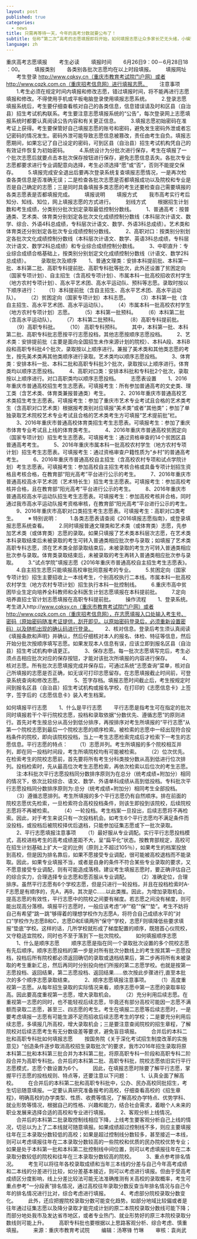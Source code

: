```yaml
---
layout: post
published: true
categories:
  - news
title: 只需再等待一天，今年的高考分数就要公布了！
subtitle: 俗称“第二次”高考的志愿填报即将开始，如何填报志愿让众多家长茫无头绪，小编整理了最权威的填报志愿方法和注意事项，供您参考。
language: zh
---
```


重庆高考志愿填报
　　考生必读
　　填报时间
　　6月26日9︰00－6月28日18︰00。
　　填报类别
　　各类别各批次志愿均在以上时段填报。
　　填报网址
　　考生登录 http://www.cqksy.cn（重庆市教育考试院门户网）或者 http://www.cqzk.com.cn（重庆招考信息网）进行填报志愿。
　　注意事项
　　1.考生必须在规定时间内填报和修改志愿，错过填报时间，将不能再进行志愿填报和修改。不得使用手机或平板电脑登录使用填报志愿系统。
　　2.登录志愿填报系统后，考生要仔细查看核对自己的各类信息，信息错误请及时和区县（自治县）招生考试机构联系。考生要注意志愿填报系统的“公告”，每次登录网上志愿填报系统时都要认真阅读公告内容和有关更正信息。
　　3.填报志愿初始密码在准考证上获得。考生要保管好自己填报志愿的账号和密码，避免发生密码外泄或者忘记密码的情况发生。密码外泄可能导致志愿信息被篡改，责任由考生自负。填报志愿期间，如果忘记了自己设定的密码，可到区县（自治县）招生考试机构凭自己的有效证件恢复为初始密码。
　　4.系统设计为分批次进行保存，考生在填报了一个批次志愿后就要点击本批次保存按钮进行保存，避免志愿信息丢失。各批次专业志愿都要求进行专业调配意向选择，考生必须选择“愿”或“否”，否则不能提交保存。
　　5.填报完成安全退出后要再次登录系统复查填报志愿情况，一是再次检查各类信息是否准确无误；二是检查各批次志愿是否都填报成功以及院校和专业是否是自己确定的志愿；三是同时具备填报多类志愿的考生还要检查自己需要填报的各类志愿表是否都填报完成。
　　填报说明
　　填报方式
　　我市高考实行考后知分、知线、知位，网上填报志愿的方式进行。
　　划线方式
　　根据招生计划数和考生成绩，分类别分批次划定录取最低控制分数线。
　　1、普通高考：按普通类、艺术类、体育类分别划定各批次文化成绩控制分数线（本科层次计语文、数学、综合、外语4科总成绩，专科层次计语文、数学、外语3科总成绩）。艺术类和体育类还分别划定各批次专业成绩控制分数线。
　　2、高职对口：按类别分别划定各批次文化成绩控制分数线（本科层次计语文、数学、英语3科总成绩，专科层次计语文、数学2科总成绩）和专业综合成绩控制分数线。
　　3、中职直升：专业综合成绩合格基础上，按类别分别划定文化成绩控制分数线（计语文、数学2科总成绩）。
　　录取批次及顺序
　　1、普通文理类：安排本科提前批、本科第一批、本科第二批、高职专科提前批、高职专科批等批次，此外还设置了贫困定向（国家专项计划）、自主招生（含高校专项计划）、市属本科一批高校招收农村学生（地方农村专项计划）、高水平艺术团、高水平运动队、预科等志愿。录取时按以下顺序进行：
　　（1）本科提前批（含自主招生、高水平艺术团、高水平运动队）。
　　（2）贫困定向（国家专项计划）本科志愿。
　　（3）本科第一批（含自主招生、高水平艺术团、高水平运动队）。
　　（4）市属本科一批高校农村学生（地方农村专项计划）志愿。
　　（5）本科第一批预科。
　　（6）本科第二批（含高水平运动队）。
　　（7）本科第二批预科。
　　（8）高职专科提前批。
　　（9）高职专科批。
　　（10） 高职专科预科。
　　其中，本科第一批、本科第二批、高职专科批志愿按平行志愿投档，其他志愿按顺序志愿投档。
　　2、艺术类：安排提前批（主要是面向全国招生未作来源计划的院校）、本科A段、本科B段和高职专科批4个批次，录取按以上顺序进行。兼报了美术类和其他类志愿的考生，按先美术类再其他类顺序进行录取。艺术类均以顺序志愿投档。
　　3、体育类：安排本科一批、本科二批和高职专科批3个批次，录取按以上顺序进行。体育类均以顺序志愿投档。
　　4、高职对口类：安排本科批和专科批2个批次，录取按以上顺序进行。对口高职类均以顺序志愿投档。
　　志愿表设置
　　1、2016年重庆市普通高校招生考生志愿表。可填报考生：所有参加普通高考的文史类、理工类（含艺术类、体育类兼报普通类）考生。
　　2、2016年重庆市普通高校艺术类招生考生志愿表。可填报考生：参加了重庆市艺术专业考试且合格的艺术类考生（含高职对口艺术类）根据报考类别对应填报“美术类”或者“其他类”；参加了单独录取艺术院校艺术专业考试且合格的艺术类考生方可填报“艺术提前批”栏。
　　3、2016年重庆市普通高校体育类招生考生志愿表。可填报考生：参加了重庆市体育专业考试且上线的体育类考生。
　　4、2016年重庆市普通高校贫困定向（国家专项计划）招生考生志愿表。可填报考生：通过资格审查的14个贫困区县普通高考考生。
　　5、2016年重庆市属本科一批高校农村学生（地方农村专项计划）招生考生志愿表。可填报考生：通过资格审查户籍性质为“乡村”的普通高考考生。
　　6、2016年重庆市普通高校自主招生（含高校农村专项和试点学院计划）考生志愿表。可填报考生：参加高校自主招生考核合格或具备专项计划招生资格且考核合格，在教育部“阳光高考”平台进行公示的考生。
　　7、2016年重庆市普通高校高水平艺术团（艺术特长生）招生考生志愿表。可填报考生：参加高校考核并合格，且在教育部“阳光高考”平台进行公示的考生。
　　8、2016年重庆市普通高校高水平运动队招生考生志愿表。可填报考生：参加高校考核并合格，同时通过我市高水平运动队报考资格审核，在教育部“阳光高考”平台进行公示的考生。
　　9、2016年重庆市高职对口类招生考生志愿表。可填报考生：高职对口类考生。
　　※ 特别说明：
　　1.各类志愿表请查阅《2016填报志愿指南》，或登录填报志愿系统查看。
　　2.同时填报普通文理类和艺术类（或体育类）志愿，先参加艺术类（或体育类）志愿的录取。如果只填报了艺术类本科层次志愿，在艺术类本科录取结束后未被录取的考生可转入普通类相应批次参与录取；如填报了艺术类高职专科志愿，须在艺术类全部录取结束后，未被录取的考生方可转入普通类相应批次参与录取。体育类录取结束后，未被录取的考生再转入普通类相应批次参与录取。
　　3.“试点学院”填报志愿《2016年重庆市普通高校自主招生考生志愿表》。
　　4.自主招生志愿只能填报高校审批同意报考的专业。
　　5.贫困定向（国家专项计划）招生主要招收上一本线考生，个别高校执行二本线。市属本科一批高校农村学生（地方农村专项计划）招生执行本科一批控制线。
　　6.重庆市高中贫困毕业生定向培养全科教师和全科医生计划志愿填报在本科提前批。
　　7.定向培养直招士官计划志愿填报在高职专科提前批。
　　操作流程
　　1、登录系统。考生进入http://www.cqksy.cn（重庆市教育考试院门户网）或者 http://www.cqzk.com.cn（重庆招考信息网），在志愿填报入口处输入考生号、密码（原始密码随准考证提供，刮开即见。以原始密码登录后，必须重新设置密码）以及随机出现的确认码进行登录。
　　2、核对信息。登录后考生须认真阅读《填报条款和声明》并确认，然后仔细核对本人的报名、体检、特征等信息，然后开始分批次按顺序填写志愿。如果发现本人信息有误，应该立即到报名区县（自治县）招生考试机构申请更正。
　　3、保存志愿。每一批次志愿填写完后，考生必须点击相应批次对应的保存按钮，才能对该批次所填报的内容进行保存。
　　4、核对志愿。所有批次志愿填报完成并保存后，可通过系统“志愿查询”菜单，核对自己所填报的志愿是否正确，如无误可打印志愿留存。在志愿填报截止时间前，可登录系统查询和修改志愿。
　　5、签字存档。填报志愿时间截止后，考生按规定时间到报名区县（自治县）招生考试机构或报名学校，在打印的《志愿信息卡》上签字，签字后的《志愿信息卡》装入考生档案。
  
  如何填报平行志愿
　　1、什么是平行志愿
　　平行志愿是指考生可在指定的批次同时填报若干个平行院校志愿，投档和录取依据“分数优先、遵循志愿”的原则进行。首先对考生按总分从高分到低分排序，再按排序对考生所填报的“平行志愿”从第一个院校志愿到最后一个院校志愿的顺序检索。被检索的志愿中一经出现符合投档条件的院校，即向该院校投档，当上一考生志愿检索完成后才检索下一考生的志愿信息。平行志愿的特点：
　　（1）志愿并列。考生所填报的多个院校相互并列，即在同一投档时间段，考生所填院校均有可能被检索。
　　（2）位次优先。在检索考生的院校志愿前，首先要将所有考生分科类按分数从高到低进行位次排列。投档检索时，先从最高位次考生志愿检索，再依次检索以后位次的考生志愿。
　　注:本科批次平行志愿投档同分数排序原则为在总分（统考成绩+附加分）相同的情况下，依次比较综合、语文、数学、外语单科成绩从高到低投档。专科批次平行志愿投档同分数排序原则为:总分（统考成绩+附加分）相同考生全部投档。
　　（3）遵循志愿排列。考生所填报的多个平行志愿仍有自然顺序。排在前面的院校志愿优先检索，一旦检索符合高校投档条件，则该生即投到该院校，后续院校志愿将不再被检索。
　　（4）一轮投档。考生档案一旦投出，后续志愿将不再检索。因此，对于考生来说只有一次投档机会。如考生6个平行志愿均不满足条件而没投档，或投档后被院校择优后退档，只能参加征集志愿或下一批次录取。
　　2、平行志愿填报注意事项
　　（1）最好服从专业调配。实行平行志愿投档模式，高校进档考生的高考成绩差距不大，呈“扁平化”状态。按教育部规定，高校可在招生计划基础上扩大一定的比例（原则上不超过105％），如果考生的档案投放到高校，但是因为排名靠后，如果不愿接受专业调配，很可能被高校退档而不能录取。因此，如果专业填报不当，或者是自身的条件不符合某些专业录取的要求，又不愿意接受专业调配，则有可能造成落榜。建议考生填报志愿时，要正确评估自己的综合实力，合理选择专业志愿和愿否服从专业调配。
　　（2）准确定位，合理排序。虽然平行志愿有6个学校志愿，但是只进行一轮投档，并且在投档检索时A-F志愿是有顺序的，先A，再B，其次是C......以此类推。因此，为增加录取机会，提高志愿的有效性，平行志愿中的院校之间要有梯度。若志愿之间没有梯度，则可能出现高分落榜。填报平行志愿时，一般应该考虑“冲”“稳”“保”“垫”。考生不妨将自己有希望“跳一跳”够得着的理想学校作为志愿A，将符合自己成绩水平的“对口”学校作为志愿B和C，志愿D和E填两所“保守”学校，志愿F则填降低些要求填报“垫底”学校。这样的话，几所学校就形成了梯度配置的顺序，既翘首心仪院校，又守稳适宜院校，同时也不至于落到下一批次院校。
　　如何填报顺序志愿
　　1、什么是顺序志愿
　　顺序志愿是指在同一个录取批次设置的多个院校志愿有先后顺序。顺序志愿投档的第一步是对所有批次分数线上的考生按其第一志愿投档，投档后所有院校都必须返回确切的录取或退档结果后，第二步再将所有未被录取的考生重新汇总，然后再同时分别投向他们所报的第二志愿学校。也就是按第一志愿投档、返回结果，第二志愿投档、返回结果……依次按此步骤进行,直至本批次的多个顺序志愿录取结束。
　　2、顺序志愿填报注意事项。
　　（1）高度重视第一志愿。从每年招生录取的实际情况来看，顺序志愿中第一志愿的录取率较高。因此要高度重视第一志愿，增大录取机会。
　　（2）充分利用后续志愿。在重视第一志愿的同时，也不能轻视后续志愿，毕竟还有部分高校可能因一志愿不满额而录取二志愿，甚至三、四志愿的考生。考生在填报二志愿等后续志愿时，一是要考虑填报一志愿有可能生源不足而招收后续志愿考生的学校；二是要充分利用后续志愿，多填报几所高校，增大录取机会；三是要注意查阅院校的招生章程，了解院校对后续志愿考生有无分数级差等要求，避免盲目填报。
　　合并后的本科二批和高职专科批如何填报志愿
　　按国务院《关于深化考试招生制度改革的实施意见》“创造条件逐步取消高校招生录取批次”的要求，我市2016年招生录取将原本科第二批和本科第三批合并为本科第二批，将原高职专科一阶段和高职专科二阶段合并为高职专科批。合并后的本科第二批、高职专科批，院校志愿依旧实行平行志愿模式，志愿个数设置为6个。
　　因此，在填报志愿时除要了解平行志愿，掌握平行志愿的投档规则、特点等，还要注意以下问题：
　　1、认真全面了解高校。
　　在合并后的本科第二批和高职专科批中，公办、民办高校同批招生，考生切忌随意填报。一定要认真研究准备报考的高校，仔细查看高校的《招生章程》，明确高校的办学类型、性质、收费等情况，了解高校办学特点、优势学科、就业形势等情况，根据自己的性格、兴趣和能力，结合社会需求，着眼个人未来的职业发展来选择合适的高校和专业进行填报。
　　2、客观分析上线情况。
　　合并后的本科第二批录取控制线相应下降，上线考生要客观分析自己上线的情况，切忌以为上了二本线就可随意填报。如果成绩超过控制线不多，则应主要填报往年在三本录取分数较低的高校；如果是超过控制线分数较多，甚至接近一本线，则可以考虑填报往年在二本录取分数较高的一些院校和优质的民办院校优势专业；如果是处于本科第一批和本科第二批控制线中间位置，则可以考虑填报往年在二本录取分数较低的院校和往年在三本录取分数较高的院校。
　　3、重点参考排名情况。
　　考生可以将往年各校录取成绩和当年三本线的分差与自己今年高考成绩和二本线的分差进行比较，如分差基本接近，则可以考虑进行填报。但由于受高考成绩区分度影响，线上分差比较法可能无法准确推测有关高校的录取概率，考生可重点参考“一分段表”排名情况，通过高校往年录取分数反查当年排名情况与自己今年的排名情况进行比对，综合考虑进行填报。
　　4、考虑部分院校录取分数变化。
　　此外，还应把握院校录取分数可能变化趋势。如部分地域比较偏或者是往年通过征集志愿以及降分录取才能完成计划的原二本院校录取分数线可能下降；而部分地处我市及发达省市地区，或者专业热门、就业形势好的原三本院校录取分数线则可能上升。
　　高职专科批也要根据以上思路客观分析、综合考虑、慎重填报。
　　来源：重庆市教育考试院
　　编辑：汤寒锋 竹琳
　　审核：袁尚武
